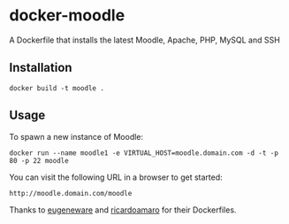 docker-moodle
=============

A Dockerfile that installs the latest Moodle, Apache, PHP, MySQL and SSH

## Installation

```
docker build -t moodle .
```

## Usage

To spawn a new instance of Moodle:

```
docker run --name moodle1 -e VIRTUAL_HOST=moodle.domain.com -d -t -p 80 -p 22 moodle
```

You can visit the following URL in a browser to get started:

```
http://moodle.domain.com/moodle
```

Thanks to [eugeneware](https://github.com/eugeneware) and [ricardoamaro](https://github.com/ricardoamaro) for their Dockerfiles.
